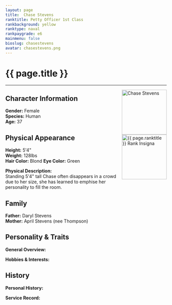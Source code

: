 ```yaml
---
layout: page
title:  Chase Stevens
ranktitle: Petty Officer 1st Class
rankbackground: yellow
ranktype: naval
rankpaygrade: e6
mainmenu: false
bioslug: chasestevens
avatar: chasestevens.png
---
```

# {{ page.title }}

---

<div style="float:right">
<img src="//img.sigma-division.com/characters/chasestevens.png" alt="Chase Stevens" width="140" class="img-fluid" /><br />
<img src="//img.sigma-division.com/ranks/{{ page.rankimg }}" width="140" class="img-fluid" alt="{{ page.ranktitle }} Rank Insigna" />  
</div>

## Character Information
**Gender:** Female  
**Species:** Human  
**Age:** 37

## Physical Appearance
**Height:** 5'4"  
**Weight:** 128lbs  
**Hair Color:** Blond
**Eye Color:** Green

**Physical Description:**  
Standing 5'4" tall Chase often disappears in a crowd due to her size, she has learned to emphise her personality to fill the room.
## Family
**Father:** Daryl Stevens  
**Mother:** April Stevens (nee Thompson)  
## Personality & Traits
**General Overview:**  

**Hobbies & Interests:**  

## History
**Personal History:**  

**Service Record:**  
